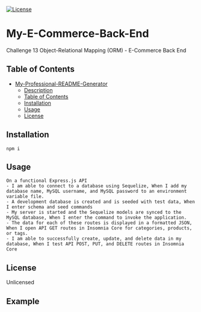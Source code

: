 [![License](https://img.shields.io/badge/License-Unlicensed-ff69b4.svg)](https://opensource.org/licenses/Unlicensed)


# My-E-Commerce-Back-End
Challenge 13 Object-Relational Mapping (ORM) - E-Commerce Back End


## Table of Contents 
- [My-Professional-README-Generator](#my-professional-readme-generator)
  - [Description](#description)
  - [Table of Contents](#table-of-contents)
  - [Installation](#installation)
  - [Usage](#usage)
  - [License](#license)



## Installation
```
npm i

```

## Usage
```
On a functional Express.js API
- I am able to connect to a database using Sequelize, When I add my database name, MySQL username, and MySQL password to an environment variable file.
- A development database is created and is seeded with test data, When I enter schema and seed commands
- My server is started and the Sequelize models are synced to the MySQL database, When I enter the command to invoke the application.
- The data for each of these routes is displayed in a formatted JSON, When I open API GET routes in Insomnia Core for categories, products, or tags.
- I am able to successfully create, update, and delete data in my database, When I test API POST, PUT, and DELETE routes in Insomnia Core

```


## License
Unlicensed

## Example
